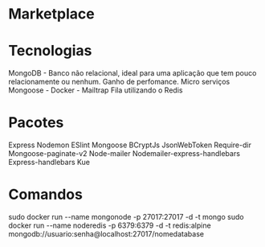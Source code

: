 # Marketplace

# Tecnologias

MongoDB - Banco não relacional, ideal para uma aplicação que tem pouco relacionamente ou nenhum. Ganho de perfomance. Micro serviços
Mongoose -
Docker -
Mailtrap
Fila utilizando o Redis

# Pacotes

Express
Nodemon
ESlint
Mongoose
BCryptJs
JsonWebToken
Require-dir
Mongoose-paginate-v2
Node-mailer
Nodemailer-express-handlebars
Express-handlebars
Kue

# Comandos

sudo docker run --name mongonode -p 27017:27017 -d -t mongo
sudo docker run --name noderedis -p 6379:6379 -d -t redis:alpine
mongodb://usuario:senha@localhost:27017/nomedatabase
